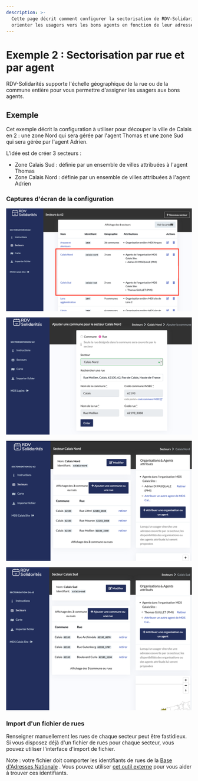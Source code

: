 ```yaml
---
description: >-
  Cette page décrit comment configurer la sectorisation de RDV-Solidarités pour
  orienter les usagers vers les bons agents en fonction de leur adresse précise
---
```


# Exemple 2 : Sectorisation par rue et par agent

RDV-Solidarités supporte l'échelle géographique de la rue ou de la commune entière pour vous permettre d'assigner les usagers aux bons agents.

## Exemple

Cet exemple décrit la configuration à utiliser pour découper la ville de Calais en 2 : une zone Nord qui sera gérée par l'agent Thomas et une zone Sud qui sera gérée par l'agent Adrien.

L'idée est de créer 3 secteurs :

* Zone Calais Sud : définie par un ensemble de villes attribuées à l'agent Thomas
* Zone Calais Nord : définie par un ensemble de villes attribuées à l'agent Adrien

### Captures d'écran de la configuration

![](<../../../.gitbook/assets/secteurs (1).png>)

![Formulaire pour ajouter une rue dans la zone Calais Nord](../../../.gitbook/assets/zone-form.png)

![Secteur Calais Nord : une liste de rues (incomplète) et un seul agent assigné](../../../.gitbook/assets/calais-nord.png)

![Secteur Calais Sud : une autre liste de rues (incomplète) et un seul agent assigné](../../../.gitbook/assets/calais-sud.png)

### Import d'un fichier de rues

Renseigner manuellement les rues de chaque secteur peut être fastidieux. Si vous disposez déjà d'un fichier de rues pour chaque secteur, vous pouvez utiliser l'interface d'import de fichier.

Note : votre fichier doit comporter les identifiants de rues de la [Base d'Adresses Nationale](https://adresse.data.gouv.fr/) . Vous pouvez utiliser [cet outil externe](https://adresse.data.gouv.fr/csv) pour vous aider à trouver ces identifiants.
